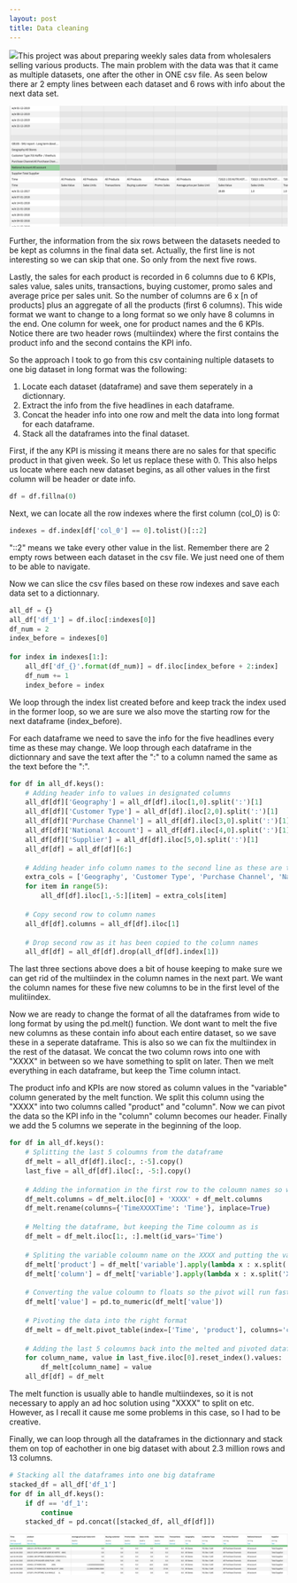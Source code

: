```yaml
---
layout: post
title: Data cleaning
---
```

<img src="/images/fulls/02.jpg" class="fit image">This project was about preparing weekly sales data from wholesalers selling various products. The main problem with the data was that it came as multiple datasets, one after the other in ONE csv file. As seen below there ar 2 empty lines between each dataset and 6 rows with info about the next data set.

![png](/images/Clean-wrangle/before.png)

Further, the information from the six rows between the datasets needed to be kept as columns in the final data set. Actually, the first line is not interesting so we can skip that one. So only from the next five rows.

Lastly, the sales for each product is recorded in 6 columns due to 6 KPIs, sales value, sales units, transactions, buying customer, promo sales and average price per sales unit. So the number of columns are 6 x [n of products] plus an aggregate of all the products (first 6 columns).
This wide format we want to change to a long format so we only have 8 columns in the end. One column for week, one for product names and the 6 KPIs. Notice there are two header rows (multiindex) where the first contains the product info and the second contains the KPI info.

So the approach I took to go from this csv containing nultiple datasets to one big dataset in long format was the following:

1. Locate each dataset (dataframe) and save them seperately in a dictionnary.
2. Extract the info from the five headlines in each dataframe.
3. Concat the header info into one row and melt the data into long format for each dataframe.
4. Stack all the dataframes into the final dataset.

First, if the any KPI is missing it means there are no sales for that specific product in that given week. So let us replace these with 0. This also helps us locate where each new dataset begins, as all other values in the first column will be header or date info.

```python
df = df.fillna(0)
```

Next, we can locate all the row indexes where the first column (col_0) is 0:

```python
indexes = df.index[df['col_0'] == 0].tolist()[::2]
```

"::2" means we take every other value in the list. Remember there are 2 empty rows between each dataset in the csv file. We just need one of them to be able to navigate.

Now we can slice the csv files based on these row indexes and save each data set to a dictionnary.

```python
all_df = {}
all_df['df_1'] = df.iloc[:indexes[0]]
df_num = 2
index_before = indexes[0]

for index in indexes[1:]:
    all_df['df_{}'.format(df_num)] = df.iloc[index_before + 2:index]
    df_num += 1
    index_before = index
```
We loop through the index list created before and keep track the index used in the former loop, so we are sure we also move the starting row for the next dataframe (index_before).

For each dataframe we need to save the info for the five headlines every time as these may change. We loop through each dataframe in the dictionnary and save the text after the ":" to a column named the same as the text before the ":".

```python
for df in all_df.keys():
    # Adding header info to values in designated columns
    all_df[df]['Geography'] = all_df[df].iloc[1,0].split(':')[1]
    all_df[df]['Customer Type'] = all_df[df].iloc[2,0].split(':')[1]
    all_df[df]['Purchase Channel'] = all_df[df].iloc[3,0].split(':')[1]
    all_df[df]['National Account'] = all_df[df].iloc[4,0].split(':')[1]
    all_df[df]['Supplier'] = all_df[df].iloc[5,0].split(':')[1]
    all_df[df] = all_df[df][6:]

    # Adding header info column names to the second line as these are the column names we are going to use
    extra_cols = ['Geography', 'Customer Type', 'Purchase Channel', 'National Account', 'Supplier']
    for item in range(5):
        all_df[df].iloc[1,-5:][item] = extra_cols[item]

    # Copy second row to column names
    all_df[df].columns = all_df[df].iloc[1]

    # Drop second row as it has been copied to the column names
    all_df[df] = all_df[df].drop(all_df[df].index[1])
```
The last three sections above does a bit of house keeping to make sure we can get rid of the multiindex in the column names in the next part. We want the column names for these five new columns to be in the first level of the mulitiindex.

Now we are ready to change the format of all the dataframes from wide to long format by using the pd.melt() function.
We dont want to melt the five new columns as these contain info about each entire dataset, so we save these in a seperate dataframe. This is also so we can fix the multiindex in the rest of the datasat.
We concat the two column rows into one with "XXXX" in between so we have something to split on later. Then we melt everything in each dataframe, but keep the Time column intact.

The product info and KPIs are now stored as column values in the "variable" column generated by the melt function.
We split this column using the "XXXX" into two columns called "product" and "column". Now we can pivot the data so the KPI info in the "column" column becomes our header. Finally we add the 5 columns we seperate in the beginning of the loop.


```python
for df in all_df.keys():
    # Splitting the last 5 coloumns from the dataframe
    df_melt = all_df[df].iloc[:, :-5].copy()
    last_five = all_df[df].iloc[:, -5:].copy()

    # Adding the information in the first row to the coloumn names so we can do the melt
    df_melt.columns = df_melt.iloc[0] + 'XXXX' + df_melt.columns
    df_melt.rename(columns={'TimeXXXXTime': 'Time'}, inplace=True)

    # Melting the dataframe, but keeping the Time coloumn as is
    df_melt = df_melt.iloc[1:, :].melt(id_vars='Time')

    # Spliting the variable coloumn name on the XXXX and putting the values into Product and Column coloumns
    df_melt['product'] = df_melt['variable'].apply(lambda x : x.split('XXXX')[0]).values
    df_melt['column'] = df_melt['variable'].apply(lambda x : x.split('XXXX')[1]).values

    # Converting the value coloumn to floats so the pivot will run faster
    df_melt['value'] = pd.to_numeric(df_melt['value'])

    # Pivoting the data into the right format
    df_melt = df_melt.pivot_table(index=['Time', 'product'], columns='column', values='value', aggfunc='sum').reset_index()

    # Adding the last 5 coloumns back into the melted and pivoted dataframe
    for column_name, value in last_five.iloc[0].reset_index().values:
        df_melt[column_name] = value
    all_df[df] = df_melt
```
The melt function is usually able to handle multiindexes, so it is not necessary to apply an ad hoc solution using "XXXX" to split on etc. However, as I recall it cause me some problems in this case, so I had to be creative.

Finally, we can loop through all the dataframes in the dictionnary and stack them on top of eachother in one big dataset with about 2.3 million rows and 13 columns.

```python
# Stacking all the dataframes into one big dataframe
stacked_df = all_df['df_1']
for df in all_df.keys():
    if df == 'df_1':
        continue
    stacked_df = pd.concat([stacked_df, all_df[df]])
```

![png](/images/Clean-wrangle/after.png)